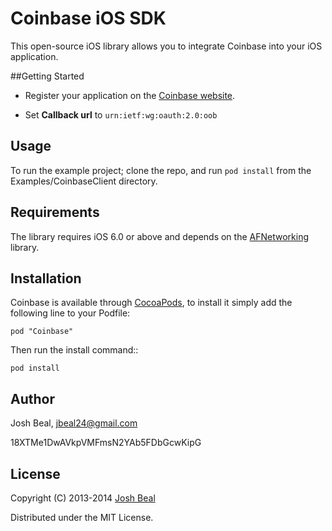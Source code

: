 # Coinbase iOS SDK

This open-source iOS library allows you to integrate Coinbase into your iOS application.

##Getting Started

* Register your application on the [Coinbase website](https://coinbase.com/oauth/applications).

* Set **Callback url** to `urn:ietf:wg:oauth:2.0:oob`

## Usage

To run the example project; clone the repo, and run `pod install` from the Examples/CoinbaseClient directory.

## Requirements

The library requires iOS 6.0 or above and depends on the [AFNetworking](https://github.com/AFNetworking/AFNetworking) library.

## Installation

Coinbase is available through [CocoaPods](http://cocoapods.org), to install
it simply add the following line to your Podfile:

    pod "Coinbase"

Then run the install command::

    pod install

## Author

Josh Beal, jbeal24@gmail.com

18XTMe1DwAVkpVMFmsN2YAb5FDbGcwKipG

## License

Copyright (C) 2013-2014 [Josh Beal](https://github.com/joshbeal/)

Distributed under the MIT License.

